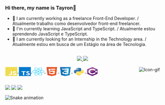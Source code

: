 ### Hi there, my name is Tayron👋
- 🔭 I am currently working as a freelance Front-End Developer. /  Atualmente trabalho como desenvolvedor front-end freelancer.
- 🌱 I'm currently learning JavaScript and TypeScript. / Atualmente estou aprendendo JavaScript e TypeScript.
- 🤔 I am currently looking for an Internship in the Technology area. / Atualmente estou em busca de um Estágio na área de Tecnologia.
##
<div align="center">
  <a href="https://github.com/tayronroch">
  <img height="150vh" src="https://github-readme-stats.vercel.app/api?username=tayronroch&show_icons=true&theme=dark&include_all_commits=true&count_private=true"/>
  <img height="150vh" src="https://github-readme-stats.vercel.app/api/top-langs/?username=tayronroch&layout=compact&langs_count=7&theme=dark"/>
</div>
  
<div style="display: inline_block"><br>
  <img align="center" alt="Icon-Js" height="30" width="40" src="https://raw.githubusercontent.com/devicons/devicon/master/icons/javascript/javascript-plain.svg">
  <img align="center" alt="-Icon-Ts" height="30" width="40" src="https://raw.githubusercontent.com/devicons/devicon/master/icons/typescript/typescript-plain.svg">
  <img align="center" alt="Icon-React" height="30" width="40" src="https://raw.githubusercontent.com/devicons/devicon/master/icons/react/react-original.svg">
  <img align="center" alt="Icon-HTML" height="30" width="40" src="https://raw.githubusercontent.com/devicons/devicon/master/icons/html5/html5-original.svg">
  <img align="center" alt="Icon-CSS" height="30" width="40" src="https://raw.githubusercontent.com/devicons/devicon/master/icons/css3/css3-original.svg">
  <img align="center" alt="Icon-Python" height="30" width="40" src="https://raw.githubusercontent.com/devicons/devicon/master/icons/python/python-original.svg">
  <img align="center" alt="Icon-Csharp" height="30" width="40" src="https://raw.githubusercontent.com/devicons/devicon/master/icons/csharp/csharp-original.svg">
  <img align="right" alt="Icon-gif" src="https://cdn.discordapp.com/attachments/795358919417397249/825430589581688872/hi.gif">
</div>
  
  ##
  
  <div>
  <a href="https://instagram.com/tayronroch" target="_blank"><img src="https://img.shields.io/badge/-Instagram-%23E4405F?style=for-the-badge&logo=instagram&logoColor=white" target="_blank"></a>
  <a href = "mailto:tayronroch@gmail.com"><img src="https://img.shields.io/badge/Gmail-D14836?style=for-the-badge&logo=gmail&logoColor=white" target="_blank"></a>
  <a href="https://www.linkedin.com/in/tayronroch/" target="_blank"><img src="https://img.shields.io/badge/-LinkedIn-%230077B5?style=for-the-badge&logo=linkedin&logoColor=white" target="_blank"></a>   
  </div>
  
 ![Snake animation](https://github.com/tayronroch/tayronroch/blob/output/github-contribution-grid-snake.svg)
